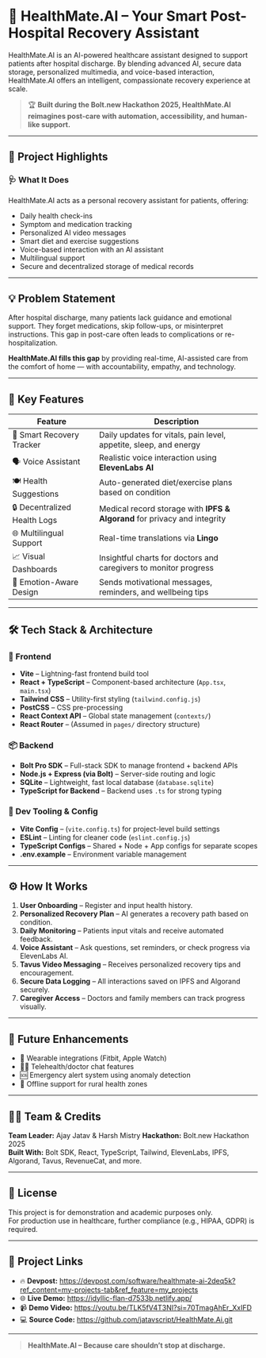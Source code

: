 # 🧠 HealthMate.AI – Your Smart Post-Hospital Recovery Assistant

HealthMate.AI is an AI-powered healthcare assistant designed to support patients after hospital discharge. By blending advanced AI, secure data storage, personalized multimedia, and voice-based interaction, HealthMate.AI offers an intelligent, compassionate recovery experience at scale.

> 🏆 **Built during the **Bolt.new Hackathon 2025**, HealthMate.AI reimagines post-care with automation, accessibility, and human-like support.**


---

## 🚀 Project Highlights

### 🩺 What It Does
HealthMate.AI acts as a personal recovery assistant for patients, offering:
- Daily health check-ins
- Symptom and medication tracking
- Personalized AI video messages
- Smart diet and exercise suggestions
- Voice-based interaction with an AI assistant
- Multilingual support
- Secure and decentralized storage of medical records

---

## 💡 Problem Statement

After hospital discharge, many patients lack guidance and emotional support. They forget medications, skip follow-ups, or misinterpret instructions. This gap in post-care often leads to complications or re-hospitalization.

**HealthMate.AI fills this gap** by providing real-time, AI-assisted care from the comfort of home — with accountability, empathy, and technology.

---

## 🧠 Key Features

| Feature                       | Description                                                                 |
|------------------------------|-----------------------------------------------------------------------------|
| 🧾 Smart Recovery Tracker     | Daily updates for vitals, pain level, appetite, sleep, and energy           |
| 🗣️ Voice Assistant             | Realistic voice interaction using **ElevenLabs AI**                          |
| 🍽️ Health Suggestions         | Auto-generated diet/exercise plans based on condition                       |
| 🔒 Decentralized Health Logs  | Medical record storage with **IPFS & Algorand** for privacy and integrity   |
| 🌐 Multilingual Support       | Real-time translations via **Lingo**                                        |
| 📈 Visual Dashboards          | Insightful charts for doctors and caregivers to monitor progress            |
| 🧠 Emotion-Aware Design       | Sends motivational messages, reminders, and wellbeing tips                  |

---

## 🛠️ Tech Stack & Architecture

### 🧩 Frontend
- **Vite** – Lightning-fast frontend build tool
- **React + TypeScript** – Component-based architecture (`App.tsx`, `main.tsx`)
- **Tailwind CSS** – Utility-first styling (`tailwind.config.js`)
- **PostCSS** – CSS pre-processing
- **React Context API** – Global state management (`contexts/`)
- **React Router** – (Assumed in `pages/` directory structure)

### 📦 Backend
- **Bolt Pro SDK** – Full-stack SDK to manage frontend + backend APIs
- **Node.js + Express (via Bolt)** – Server-side routing and logic
- **SQLite** – Lightweight, fast local database (`database.sqlite`)
- **TypeScript for Backend** – Backend uses `.ts` for strong typing

### 🧪 Dev Tooling & Config
- **Vite Config** – (`vite.config.ts`) for project-level build settings
- **ESLint** – Linting for cleaner code (`eslint.config.js`)
- **TypeScript Configs** – Shared + Node + App configs for separate scopes
- **.env.example** – Environment variable management


---



## ⚙️ How It Works

1. **User Onboarding** – Register and input health history.
2. **Personalized Recovery Plan** – AI generates a recovery path based on condition.
3. **Daily Monitoring** – Patients input vitals and receive automated feedback.
4. **Voice Assistant** – Ask questions, set reminders, or check progress via ElevenLabs AI.
5. **Tavus Video Messaging** – Receives personalized recovery tips and encouragement.
6. **Secure Data Logging** – All interactions saved on IPFS and Algorand securely.
7. **Caregiver Access** – Doctors and family members can track progress visually.

---

## 🧪 Future Enhancements

- 📱 Wearable integrations (Fitbit, Apple Watch)
- 🧑‍⚕️ Telehealth/doctor chat features
- 🆘 Emergency alert system using anomaly detection
- 📴 Offline support for rural health zones

---

## 👨‍💻 Team & Credits

**Team Leader:** Ajay Jatav & Harsh Mistry 
**Hackathon:** Bolt.new Hackathon 2025  
**Built With:** Bolt SDK, React, TypeScript, Tailwind, ElevenLabs, IPFS, Algorand, Tavus, RevenueCat, and more.

---

## 📜 License

This project is for demonstration and academic purposes only.  
For production use in healthcare, further compliance (e.g., HIPAA, GDPR) is required.

---

## 🔗 Project Links

- 🔥 **Devpost:** https://devpost.com/software/healthmate-ai-2deq5k?ref_content=my-projects-tab&ref_feature=my_projects
- 🌐 **Live Demo:** https://idyllic-flan-d7533b.netlify.app/
- 📹 **Demo Video:** https://youtu.be/TLK5fV4T3NI?si=70TmagAhEr_XxIFD
- 💻 **Source Code:** https://github.com/jatavscript/HealthMate.Ai.git

---

> **HealthMate.AI – Because care shouldn’t stop at discharge.**

